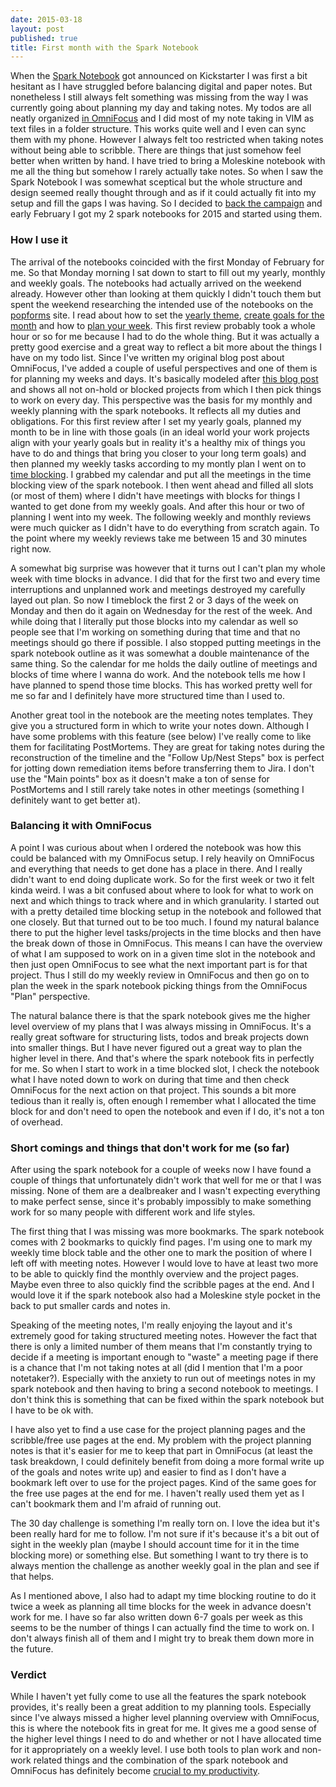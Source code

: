 ```yaml
---
date: 2015-03-18
layout: post
published: true
title: First month with the Spark Notebook
---
```


When the [Spark Notebook][spark_notebook] got announced on Kickstarter I was
first a bit hesitant as I have struggled before balancing digital and paper
notes. But nonetheless I still always felt something was missing from the way
I was currently going about planning my day and taking notes. My todos are all
neatly organized [in OmniFocus][of_post] and I did most of my note taking in
VIM as text files in a folder structure. This works quite well and I even can
sync them with my phone. However I always felt too restricted when taking
notes without being able to scribble. There are things that just somehow feel
better when written by hand. I have tried to bring a Moleskine notebook with
me all the thing but somehow I rarely actually take notes. So when I saw the
Spark Notebook I was somewhat sceptical but the whole structure and design
seemed really thought through and as if it could actually fit into my setup
and fill the gaps I was having. So I decided to [back the
campaign][kickstart_tweet] and early February I got my 2 spark notebooks for
2015 and started using them.

### How I use it
The arrival of the notebooks coincided with the first Monday of February for
me. So that Monday morning I sat down to start to fill out my yearly, monthly
and weekly goals. The notebooks had actually arrived on the weekend already.
However other than looking at them quickly I didn't touch them but spent the
weekend researching the intended use of the notebooks on the
[popforms][popforms] site. I read about how to set the [yearly
theme][yearly_theme], [create goals for the month][monthly_plan] and how to
[plan your week][weekly_plan]. This first review probably took a whole hour or
so for me because I had to do the whole thing. But it was actually a pretty
good exercise and a great way to reflect a bit more about the things I have on
my todo list. Since I've written my original blog post about OmniFocus, I've
added a couple of useful perspectives and one of them is for planning my weeks
and days. It's basically modeled after [this blog post][plan_perspective] and
shows all not on-hold or blocked projects from which I then pick things to
work on every day. This perspective was the basis for my monthly and weekly
planning with the spark notebooks. It reflects all my duties and obligations.
For this first review after I set my yearly goals, planned my month to be in
line with those goals (in an ideal world your work projects align with your
yearly goals but in reality it's a healthy mix of things you have to do and
things that bring you closer to your long term goals) and then planned my
weekly tasks according to my montly plan I went on to [time
blocking][timeblocking]. I grabbed my calendar and put all the meetings in the
time blocking view of the spark notebook. I then went ahead and filled all
slots (or most of them) where I didn't have meetings with blocks for things I
wanted to get done from my weekly goals. And after this hour or two of
planning I went into my week. The following weekly and monthly reviews were
much quicker as I didn't have to do everything from scratch again. To the
point where my weekly reviews take me between 15 and 30 minutes right now.

A somewhat big surprise was however that it turns out I can't plan my whole
week with time blocks in advance. I did that for the first two and every time
interruptions and unplanned work and meetings destroyed my carefully layed out
plan. So now I timeblock the first 2 or 3 days of the week on Monday and then
do it again on Wednesday for the rest of the week. And while doing that I
literally put those blocks into my calendar as well so people see that I'm
working on something during that time and that no meetings should go there if
possible. I also stopped putting meetings in the spark notebook outline as it
was somewhat a double maintenance of the same thing. So the calendar for me
holds the daily outline of meetings and blocks of time where I wanna do work.
And the notebook tells me how I have planned to spend those time blocks. This
has worked pretty well for me so far and I definitely have more structured
time than I used to.

Another great tool in the notebook are the meeting notes templates. They give
you a structured form in which to write your notes down. Although I have some
problems with this feature (see below) I've really come to like them for
facilitating PostMortems. They are great for taking notes during the
reconstruction of the timeline and the "Follow Up/Nest Steps" box is perfect
for jotting down remediation items before transferring them to Jira. I don't
use the "Main points" box as it doesn't make a ton of sense for PostMortems
and I still rarely take notes in other meetings (something I definitely want
to get better at).

### Balancing it with OmniFocus
A point I was curious about when I ordered the notebook was how this could be
balanced with my OmniFocus setup. I rely heavily on OmniFocus and everything
that needs to get done has a place in there. And I really didn't want to end
doing duplicate work. So for the first week or two it felt kinda weird. I was
a bit confused about where to look for what to work on next and which things
to track where and in which granularity. I started out with a pretty detailed
time blocking setup in the notebook and followed that one closely. But that
turned out to be too much. I found my natural balance there to put the higher
level tasks/projects in the time blocks and then have the break down of those
in OmniFocus. This means I can have the overview of what I am supposed to work
on in a given time slot in the notebook and then just open OmniFocus to see
what the next important part is for that project. Thus I still do my weekly
review in OmniFocus and then go on to plan the week in the spark notebook
picking things from the OmniFocus "Plan" perspective.

The natural balance there is that the spark notebook gives me the higher level
overview of my plans that I was always missing in OmniFocus. It's a really
great software for structuring lists, todos and break projects down into
smaller things. But I have never figured out a great way to plan the higher
level in there. And that's where the spark notebook fits in perfectly for me.
So when I start to work in a time blocked slot, I check the notebook what I
have noted down to work on during that time and then check OmniFocus for the
next action on that project. This sounds a bit more tedious than it really is,
often enough I remember what I allocated the time block for and don't need to
open the notebook and even if I do, it's not a ton of overhead.

### Short comings and things that don't work for me (so far)
After using the spark notebook for a couple of weeks now I have found a couple
of things that unfortunately didn't work that well for me or that I was
missing. None of them are a dealbreaker and I wasn't expecting everything to
make perfect sense, since it's probably impossibly to make something work for
so many people with different work and life styles.

The first thing that I was missing was more bookmarks. The spark notebook
comes with 2 bookmarks to quickly find pages. I'm using one to mark my weekly
time block table and the other one to mark the position of where I left off
with meeting notes. However I would love to have at least two more to be able
to quickly find the monthly overview and the project pages. Maybe even three
to also quickly find the scribble pages at the end. And I would love it if the
spark notebook also had a Moleskine style pocket in the back to put smaller
cards and notes in.

Speaking of the meeting notes, I'm really enjoying the layout and it's
extremely good for taking structured meeting notes. However the fact that
there is only a limited number of them means that I'm constantly trying to
decide if a meeting is important enough to "waste" a meeting page if there is
a chance that I'm not taking notes at all (did I mention that I'm a poor
notetaker?). Especially with the anxiety to run out of meetings notes in my
spark notebook and then having to bring a second notebook to meetings.  I
don't think this is something that can be fixed within the spark notebook but
I have to be ok with.

I have also yet to find a use case for the project planning pages and the
scribble/free use pages at the end. My problem with the project planning notes
is that it's easier for me to keep that part in OmniFocus (at least the task
breakdown, I could definitely benefit from doing a more formal write up of the
goals and notes write up) and easier to find as I don't have a bookmark left
over to use for the project pages. Kind of the same goes for the free use
pages at the end for me. I haven't really used them yet as I can't bookmark
them and I'm afraid of running out.

The 30 day challenge is something I'm really torn on. I love the idea but it's
been really hard for me to follow. I'm not sure if it's because it's a bit out
of sight in the weekly plan (maybe I should account time for it in the time
blocking more) or something else. But something I want to try there is to
always mention the challenge as another weekly goal in the plan and see if
that helps.

As I mentioned above, I also had to adapt my time blocking routine to do it
twice a week as planning all time blocks for the week in advance doesn't work
for me. I have so far also written down 6-7 goals per week as this seems to be
the number of things I can actually find the time to work on. I don't always
finish all of them and I might try to break them down more in the future.

### Verdict

While I haven't yet fully come to use all the features the spark notebook
provides, it's really been a great addition to my planning tools. Especially
since I've always missed a higher level planning overview with OmniFocus, this
is where the notebook fits in great for me. It gives me a good sense of the
higher level things I need to do and whether or not I have allocated time for
it appropriately on a weekly level. I use both tools to plan work and non-work
related things and the combination of the spark notebook and OmniFocus has
definitely become [crucial to my productivity][busy_tweet].


[spark_notebook]: http://www.thesparknotebook.com/
[kickstart_tweet]: https://twitter.com/mrtazz/statuses/535621491392806912
[of_post]: http://www.unwiredcouch.com/2014/05/13/omnifocus.html
[busy_tweet]: https://twitter.com/mrtazz/status/577961903995113472
[yearly_theme]: https://popforms.com/how-to-create-a-yearly-theme/
[monthly_plan]: https://popforms.com/getting-things-done-my-monday-morning-routine/
[weekly_plan]: https://www.kickstarter.com/projects/katemats/spark-notebook-a-place-for-your-life-plans-and-gre/posts/1121110
[timeblocking]: https://popforms.com/how-to-do-time-blocking/
[popforms]: https://popforms.com
[plan_perspective]: http://simplicitybliss.com/blog/omnifocus-perspectives-redux-planning
